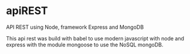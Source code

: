 # apiREST
API REST using Node, framework Express and MongoDB

This api rest was build with babel to use modern javascript with node and express with the module mongoose to
use the NoSQL mongoDB.
